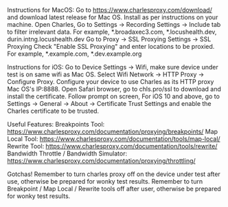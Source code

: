 Instructions for MacOS:
Go to https://www.charlesproxy.com/download/ and download latest release for Mac OS.
Install as per instructions on your machine.
Open Charles, Go to Settings → Recording Settings → Include tab to filter irrelevant data.
For example, *.broadaxec3.com, *.locushealth.dev, durin.intng.locushealth.dev
Go to Proxy → SSL Proxying Settings → SSL Proxying
Check "Enable SSL Proxying" and enter locations to be proxied.
For example, *.example.com, *.dev.example.org

Instructions for iOS:
Go to Device Settings → Wifi, make sure device under test is on same wifi as Mac OS.
Select Wifi Network → HTTP Proxy → Configure Proxy. Configure your device to use Charles as its HTTP proxy Mac OS's IP:8888.
Open Safari browser, go to chls.pro/ssl to download and install the certificate. 
Follow prompt on screen,
For iOS 10 and above, go to Settings → General → About → Certificate Trust Settings and enable the Charles certificate to be trusted. 

Useful Features:
Breakpoints Tool: https://www.charlesproxy.com/documentation/proxying/breakpoints/
Map Local Tool: https://www.charlesproxy.com/documentation/tools/map-local/
Rewrite Tool: https://www.charlesproxy.com/documentation/tools/rewrite/
Bandwidth Throttle / Bandwidth Simulator: https://www.charlesproxy.com/documentation/proxying/throttling/

Gotchas!
Remember to turn charles proxy off on the device under test after use, otherwise be prepared for wonky test results. 
Remember to turn Breakpoint / Map Local / Rewrite tools off after user, otherwise be prepared for wonky test results. 
